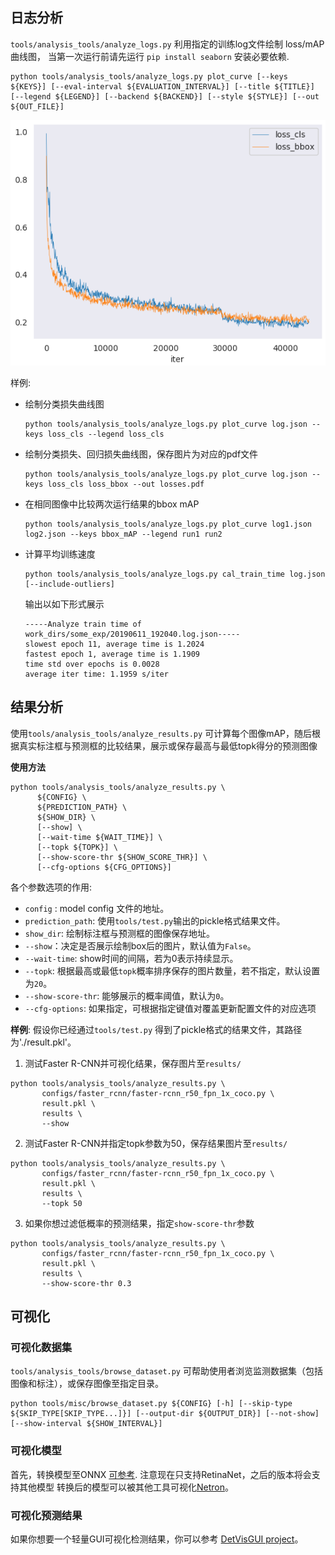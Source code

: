 ## 日志分析

`tools/analysis_tools/analyze_logs.py` 利用指定的训练log文件绘制 loss/mAP 曲线图，
当第一次运行前请先运行 `pip install seaborn` 安装必要依赖.

```shell
python tools/analysis_tools/analyze_logs.py plot_curve [--keys ${KEYS}] [--eval-interval ${EVALUATION_INTERVAL}] [--title ${TITLE}] [--legend ${LEGEND}] [--backend ${BACKEND}] [--style ${STYLE}] [--out ${OUT_FILE}]
```

![loss curve image](../../../resources/loss_curve.png)

样例:

- 绘制分类损失曲线图

  ```shell
  python tools/analysis_tools/analyze_logs.py plot_curve log.json --keys loss_cls --legend loss_cls
  ```

- 绘制分类损失、回归损失曲线图，保存图片为对应的pdf文件

  ```shell
  python tools/analysis_tools/analyze_logs.py plot_curve log.json --keys loss_cls loss_bbox --out losses.pdf
  ```

- 在相同图像中比较两次运行结果的bbox mAP

  ```shell
  python tools/analysis_tools/analyze_logs.py plot_curve log1.json log2.json --keys bbox_mAP --legend run1 run2
  ```

- 计算平均训练速度

  ```shell
  python tools/analysis_tools/analyze_logs.py cal_train_time log.json [--include-outliers]
  ```

  输出以如下形式展示

  ```text
  -----Analyze train time of work_dirs/some_exp/20190611_192040.log.json-----
  slowest epoch 11, average time is 1.2024
  fastest epoch 1, average time is 1.1909
  time std over epochs is 0.0028
  average iter time: 1.1959 s/iter
  ```


## 结果分析

使用`tools/analysis_tools/analyze_results.py` 可计算每个图像mAP，随后根据真实标注框与预测框的比较结果，展示或保存最高与最低topk得分的预测图像

**使用方法**

```shell
python tools/analysis_tools/analyze_results.py \
      ${CONFIG} \
      ${PREDICTION_PATH} \
      ${SHOW_DIR} \
      [--show] \
      [--wait-time ${WAIT_TIME}] \
      [--topk ${TOPK}] \
      [--show-score-thr ${SHOW_SCORE_THR}] \
      [--cfg-options ${CFG_OPTIONS}]
```

各个参数选项的作用:

- `config` : model config 文件的地址。
- `prediction_path`:  使用`tools/test.py`输出的pickle格式结果文件。
- `show_dir`: 绘制标注框与预测框的图像保存地址。
- `--show`：决定是否展示绘制box后的图片，默认值为`False`。
- `--wait-time`: show时间的间隔，若为0表示持续显示。
- `--topk`: 根据最高或最低`topk`概率排序保存的图片数量，若不指定，默认设置为`20`。
- `--show-score-thr`: 能够展示的概率阈值，默认为`0`。
- `--cfg-options`: 如果指定，可根据指定键值对覆盖更新配置文件的对应选项

**样例**:
假设你已经通过`tools/test.py` 得到了pickle格式的结果文件，其路径为'./result.pkl'。

1. 测试Faster R-CNN并可视化结果，保存图片至`results/`

```shell
python tools/analysis_tools/analyze_results.py \
       configs/faster_rcnn/faster-rcnn_r50_fpn_1x_coco.py \
       result.pkl \
       results \
       --show
```

2. 测试Faster R-CNN并指定topk参数为50，保存结果图片至`results/`

```shell
python tools/analysis_tools/analyze_results.py \
       configs/faster_rcnn/faster-rcnn_r50_fpn_1x_coco.py \
       result.pkl \
       results \
       --topk 50
```

3. 如果你想过滤低概率的预测结果，指定`show-score-thr`参数

```shell
python tools/analysis_tools/analyze_results.py \
       configs/faster_rcnn/faster-rcnn_r50_fpn_1x_coco.py \
       result.pkl \
       results \
       --show-score-thr 0.3
```


## 可视化

### 可视化数据集

`tools/analysis_tools/browse_dataset.py` 可帮助使用者浏览监测数据集（包括图像和标注），或保存图像至指定目录。

```shell
python tools/misc/browse_dataset.py ${CONFIG} [-h] [--skip-type ${SKIP_TYPE[SKIP_TYPE...]}] [--output-dir ${OUTPUT_DIR}] [--not-show] [--show-interval ${SHOW_INTERVAL}]
```

### 可视化模型

首先，转换模型至ONNX
[可参考](#convert-mmdetection-model-to-onnx-experimental).
注意现在只支持RetinaNet，之后的版本将会支持其他模型
转换后的模型可以被其他工具可视化[Netron](https://github.com/lutzroeder/netron)。

### 可视化预测结果

如果你想要一个轻量GUI可视化检测结果，你可以参考 [DetVisGUI project](https://github.com/Chien-Hung/DetVisGUI/tree/mmdetection)。